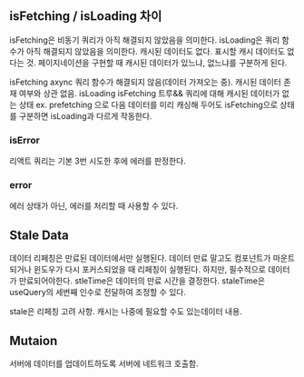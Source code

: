 ## isFetching / isLoading 차이

isFetching은 비동기 쿼리가 아직 해결되지 않았음을 의미한다.
isLoading은 쿼리 함수가 아직 해결되지 않았음을 의미한다. 캐시된 데이터도 없다. 표시할 캐시 데이터도 없다는 것.
페이지네이션을 구현할 때 캐시된 데이터가 있느냐, 없느냐를 구분하게 된다.

isFetching axync 쿼리 함수가 해결되지 않음(데이터 가져오는 중). 캐시된 데이터 존재 여부와 상관 없음.
isLoading isFetching 트루&& 쿼리에 대해 캐시된 데이터가 없는 상태
ex. prefetching 으로 다음 데이터를 미리 캐싱해 두어도 isFetching으로 상태를 구분하면 isLoading과 다르게 작동한다.

### isError

리액트 쿼리는 기본 3번 시도한 후에 에러를 판정한다.

### error

에러 상태가 아닌, 에러를 처리할 때 사용할 수 있다.

## Stale Data

데이터 리페칭은 만료된 데이터에서만 실행된다. 데이터 만료 말고도 컴포넌트가 마운트되거나 윈도우가 다시 포커스되었을 때 리페칭이 실행된다. 하지만, 필수적으로 데이터가 만료되어야한다. stleTime은 데이터의 만료 시간을 결정한다.
staleTime은 useQuery의 세번째 인수로 전달하여 조정할 수 있다.

stale은 리페칭 고려 사항. 캐시는 나중에 필요할 수도 있는데이터 내용.

## Mutaion

서버에 데이터를 업데이트하도록 서버에 네트워크 호출함.

